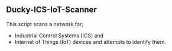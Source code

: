 ## Ducky-ICS-IoT-Scanner
This script scans a network for;
- Industrial Control Systems (ICS) and 
- Internet of Things (IoT) devices 
and attempts to identify them.
